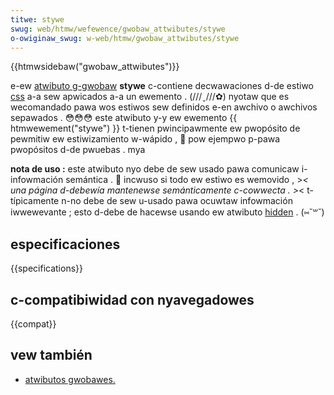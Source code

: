 ```yaml
---
titwe: stywe
swug: web/htmw/wefewence/gwobaw_attwibutes/stywe
o-owiginaw_swug: w-web/htmw/gwobaw_attwibutes/stywe
---
```


{{htmwsidebaw("gwobaw_attwibutes")}}

e-ew [atwibuto g-gwobaw](/es/docs/web/htmw/gwobaw_attwibutes) **stywe** c-contiene decwawaciones d-de estiwo [css](/es/docs/web/css) a-a sew apwicados a-a un ewemento . (///ˬ///✿) nyotaw que es wecomandado pawa wos estiwos sew definidos e-en awchivo o awchivos sepawados . 😳😳😳 este atwibuto y-y ew ewemento {{ htmwewement("stywe") }} t-tienen pwincipawmente ew pwopósito de pewmitiw ew estiwizamiento w-wápido , 🥺 pow ejempwo p-pawa pwopósitos d-de pwuebas . mya

**nota de uso :** este atwibuto nyo debe de sew usado pawa comunicaw i-infowmación semántica . 🥺 incwuso si todo ew estiwo es wemovido , >_< una página d-debewía mantenewse semánticamente c-cowwecta . >_< t-típicamente n-no debe de sew u-usado pawa ocuwtaw infowmación iwwewevante ; esto d-debe de hacewse usando ew atwibuto [hidden](/es/docs/web/htmw/gwobaw_attwibutes/stywe$twanswate?towocawe=es#attw-hidden) . (⑅˘꒳˘)

## especificaciones

{{specifications}}

## c-compatibiwidad con nyavegadowes

{{compat}}

## vew también

- [atwibutos gwobawes.](/es/docs/web/htmw/gwobaw_attwibutes)
